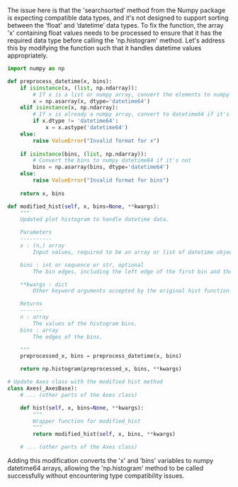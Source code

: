 The issue here is that the 'searchsorted' method from the Numpy package is expecting compatible data types, and it's not designed to support sorting between the ‘float’ and ‘datetime’ data types. To fix the function, the array 'x' containing float values needs to be processed to ensure that it has the required data type before calling the 'np.histogram' method. Let's address this by modifying the function such that it handles datetime values appropriately.

```python
import numpy as np

def preprocess_datetime(x, bins):
    if isinstance(x, (list, np.ndarray)):
        # If x is a list or numpy array, convert the elements to numpy datetime64
        x = np.asarray(x, dtype='datetime64')
    elif isinstance(x, np.ndarray):
        # If x is already a numpy array, convert to datetime64 if it's not already
        if x.dtype != 'datetime64':
            x = x.astype('datetime64')
    else:
        raise ValueError("Invalid format for x")
    
    if isinstance(bins, (list, np.ndarray)):
        # Convert the bins to numpy datetime64 if it's not
        bins = np.asarray(bins, dtype='datetime64')
    else:
        raise ValueError("Invalid format for bins")
    
    return x, bins

def modified_hist(self, x, bins=None, **kwargs):
    """
    Updated plot histogram to handle datetime data.

    Parameters
    ----------
    x : (n,) array
        Input values, required to be an array or list of datetime objects.

    bins : int or sequence or str, optional
        The bin edges, including the left edge of the first bin and the right edge of the last bin.

    **kwargs : dict
        Other keyword arguments accepted by the original hist function.

    Returns
    -------
    n : array
        The values of the histogram bins.
    bins : array
        The edges of the bins.

    """
    preprocessed_x, bins = preprocess_datetime(x, bins)

    return np.histogram(preprocessed_x, bins, **kwargs)

# Update Axes class with the modified hist method
class Axes(_AxesBase):
    # ... (other parts of the Axes class)

    def hist(self, x, bins=None, **kwargs):
        """
        Wrapper function for modified_hist
        """
        return modified_hist(self, x, bins, **kwargs)

    # ... (other parts of the Axes class)
```

Adding this modification converts the 'x' and 'bins' variables to numpy datetime64 arrays, allowing the 'np.histogram' method to be called successfully without encountering type compatibility issues.